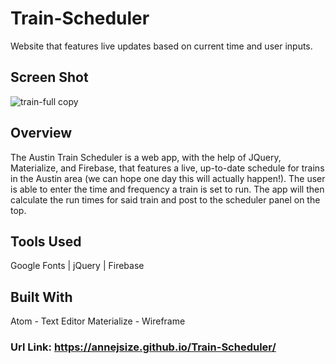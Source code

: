 
# Train-Scheduler
Website that features live updates based on current time and user inputs.

## Screen Shot
![train-full copy](https://user-images.githubusercontent.com/24446599/34190915-1ed0fd36-e509-11e7-82ff-6390b446898c.png)

## Overview
The Austin Train Scheduler is a web app, with the help of JQuery, Materialize, and Firebase, that features a live, up-to-date schedule for trains in the Austin area (we can hope one day this will actually happen!). The user is able to enter the time and frequency a train is set to run. The app will then calculate the run times for said train and post to the scheduler panel on the top.

## Tools Used
Google Fonts | jQuery | Firebase

## Built With
Atom - Text Editor
Materialize - Wireframe

### Url Link: https://annejsize.github.io/Train-Scheduler/
